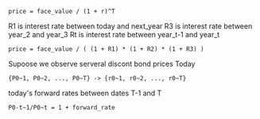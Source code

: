 
```
price = face_value / (1 + r)^T
```

R1 is interest rate between today and next_year
R3 is interest rate between year_2 and year_3
Rt is interest rate between year_t-1 and year_t

```
price = face_value / ( (1 + R1) * (1 + R2) * (1 + R3) )
```

Supoose we observe serveral discont bond prices Today
```
{P0~1, P0~2, ..., P0~T} -> {r0~1, r0~2, ..., r0~T}
```

today's forward rates between dates T-1 and T
```
P0-t~1/P0~t = 1 + forward_rate
```
